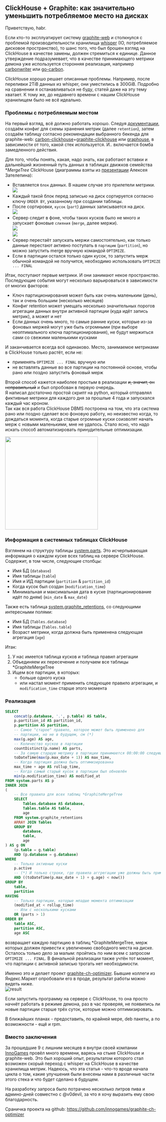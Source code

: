 ## ClickHouse + Graphite: как значительно уменьшить потребляемое место на дисках

Приветствую, habr.

Если кто-то эксплуатирует систему [graphite-web](https://github.com/graphite-project/graphite-web) и столкнулся с проблемой производительности хранилища [whisper](https://github.com/graphite-project/whisper) (IO, потребляемое дисковое пространство), то шанс того, что был брошен взгляд на ClickHouse в качестве замены, должен стремиться к единице. Данное утверждение подразумевает, что в качестве принимающего метрики демона уже используется сторонняя реализация, например [carbonwriter](https://github.com/grobian/carbonwriter) или [go-carbon](https://github.com/go-graphite/go-carbon).

ClickHouse хорошо решает описанные проблемы. Например, после переливки 2TiB данных из whisper, они уместились в 300GiB. Подробно на сравнении я останавливаться не буду, статей даже на эту тему хватает. К тому же, до недавнего времени с нашим ClickHouse хранилищем было не всё идеально.
<cut text="Так что же не так?"/>

### Проблемы с потребляемым местом

На первый взгляд, всё должно работать хорошо. Следуя [документации](https://clickhouse.yandex/docs/ru/operations/table_engines/graphitemergetree/#primer-konfiguratsii), создаём конфиг для схемы хранения метрик (далее `retention`), затем создаём таблицу согласно рекомендации выбранного бекенда для graphite-web: [carbon-clickhouse](https://github.com/lomik/carbon-clickhouse)+[graphite-clickhouse](https://github.com/lomik/graphite-clickhouse) или [graphouse](https://github.com/ClickHouse/graphouse), в зависимости от того, какой стек используется. И.. включается бомба замедленного действия.

Для того, чтобы понять, какая, надо знать, как работают вставки и дальнейший жизненный путь данных в таблицах движков семейства \**MergeTree* ClickHouse (диаграммы взяты из [презентации](https://youtu.be/PLMSA_gDdyM) Алексея Зателепина):

* Вставляется `блок` данных. В нашем случае это прилетели метрики.  
![](https://habrastorage.org/webt/sg/w-/j-/sgw-j-iqinterrfern_vltigkzk.png)
* Каждый такой блок перед записью на диск сортируется согласно ключу `ORDER BY`, указанному при создании таблицы.
* После сортировки, `кусок` (`part`) данных записывается на диск.  
![](https://habrastorage.org/webt/pw/jn/i2/pwjni2dacybsmesxpbhsjzcbsnu.png)
* Сервер следит в фоне, чтобы таких кусков было не много и запускает фоновые `слияния` (`merge`, далее мержи).  
![](https://habrastorage.org/webt/bl/jx/ge/bljxge8pm7mw1dknwvqptruwqcu.png)  
![](https://habrastorage.org/webt/le/nx/bk/lenxbkzrtkajgoat-tqdfuqnzkk.png)
* Сервер перестаёт запускать мержи самостоятельно, как только данные перестают активно поступать в `партицию` (`partition`), но можно запустить merge вручную командой `OPTIMIZE`.
* Если в партиции остался только один кусок, то запустить мерж обычной командой не получится, необходимо использовать `OPTIMIZE ... FINAL`

Итак, поступают первые метрики. И они занимают некое пространство. Последующие события могут несколько варьироваться в зависимости от многих факторов:

* Ключ партиционирования может быть как очень маленьким (день), так и очень большим (несколько месяцев)
* Конфиг retention может умещать несколько значительных порогов агрегации данных внутри активной партиции (куда идёт запись метрик), а может и нет
* Если данных очень много, то самые ранние куски, которые из-за фоновых мержей могут уже быть огромными (при выборе неоптимального ключа партиционирования), не будут мержиться сами со свежими маленькими кусками

И заканчивается всегда всё одинаково. Место, занимаемое метриками в ClickHouse только растёт, если не:

* применять `OPTIMIZE ... FINAL` вручную или
* не вставлять данные во все партиции на постоянной основе, чтобы рано или поздно запустить фоновый мерж

Второй способ кажется наиболее простым в реализации ~~и, значит, он неправильный~~ и был опробован в первую очередь.  
Я написал достаточно простой скрипт на python, который отправлял фиктивные метрики для каждого дня за прошлые 4 года и запускался каждый час кроном.  
Так как вся работа ClickHouse DBMS построена на том, что эта система рано или поздно сделает всю фоновую работу, но неизвестно когда, то дождаться момента, когда старые огромные куски соизволят начать мерж с новыми маленькими, мне не удалось. Стало ясно, что надо искать способ автоматизировать принудительные оптимизации.

<img src="https://habrastorage.org/webt/ph/p0/1q/php01q8tw0cn8r5hxyr44dvc6hk.png" width="300">

### Информация в системных таблицах ClickHouse

Взглянем на структуру таблицы [system.parts](https://clickhouse.yandex/docs/ru/operations/system_tables/#system_tables-parts). Это исчерпывающая информация о каждом куске всех таблиц на сервере ClickHouse. Содержит, в том числе, следующие столбцы:

* Имя БД (`database`)
* Имя таблицы (`table`)
* Имя и ИД партиции (`partition` & `partition_id`)
* Когда кусок был создан (`modification_time`)
* Минимальная и максимальная дата в куске (партиционирование идёт по дням) (`min_date` & `max_date`)

Также есть таблица [system.graphite_retentions](https://clickhouse.yandex/docs/ru/operations/system_tables/#system-graphite-retentions), со следующими интересными полями:

* Имя БД (`Tables.database`)
* Имя таблицы (`Tables.table`)
* Возраст метрики, когда должна быть применена следующая агрегация (`age`)


Итак:

1. У нас имеется таблица кусков и таблица правил агрегации
1. Объединяем их пересечение и получаем все таблицы \*GraphiteMergeTree
1. Ищем все партиции, в которых:
    - больше одного куска
    - или настал момент применить следующее правило агрегации, и `modification_time` старше этого момента

### Реализация

<spoiler title="Данный запрос">

```sql
SELECT
    concat(p.database, '.', p.table) AS table,
    p.partition_id AS partition_id,
    p.partition AS partition,
    -- Самое "старое" правило, которое может быть применено для
    -- партиции, но не в будущем, см (*)
    max(g.age) AS age,
    -- Количество кусков в партиции
    countDistinct(p.name) AS parts,
    -- За самую старшую метрику в партиции принимается 00:00:00 следующего дня
    toDateTime(max(p.max_date + 1)) AS max_time,
    -- Когда партиция должна быть оптимизированна
    max_time + age AS rollup_time,
    -- Когда самый старый кусок в партиции был обновлён
    min(p.modification_time) AS modified_at
FROM system.parts AS p
INNER JOIN
(
    -- Все правила для всех таблиц *GraphiteMergeTree
    SELECT
        Tables.database AS database,
        Tables.table AS table,
        age
    FROM system.graphite_retentions
    ARRAY JOIN Tables
    GROUP BY
        database,
        table,
        age
) AS g ON
    (p.table = g.table)
    AND (p.database = g.database)
WHERE
    -- Только активные куски
    p.active
    -- (*) И только строки, где правила аггрегации уже должны быть применены
    AND ((toDateTime(p.max_date + 1) + g.age) < now())
GROUP BY
    table,
    partition
HAVING
    -- Только партиции, которые младше момента оптимизации
    (modified_at < rollup_time)
    -- Или с несколькими кусками
    OR (parts > 1)
ORDER BY
    table ASC,
    partition ASC,
    age ASC
```

</spoiler>

возвращает каждую партицию в таблиц \*GraphiteMergeTree, мерж которых должен привести к увеличению свободного места на диске. Осталось только дело за малым: пройтись по ним всем с запросом `OPTIMIZE ... FINAL`. В финальной реализации также учтён тот момент, что партиции с активной записью трогать нет необходимости.

Именно это и делает проект [graphite-ch-optimizer](https://github.com/innogames/graphite-ch-optimizer). Бывшие коллеги из Яндекс.Маркет опробовали его в проде, результат работы можно видеть ниже.  
![result](https://habrastorage.org/webt/23/wv/mw/23wvmwkqw9ckohfvfqfshwhbqmu.jpeg)

Если запустить программу на сервере с ClickHouse, то она просто начнёт работать в режиме демона, раз в час проверяя, не появились ли новые партиции старше трёх суток, которые можно оптимизировать.

В ближайших планах - предоставить, по крайней мере, deb пакеты, а по возможности - ещё и rpm.

### Вместо заключения

За прошедшие 9 с лишним месяцев я внутри своей компании [InnoGames](https://www.innogames.com/ru/) провёл много времени, варясь на стыке ClickHouse и graphite-web. Это был хороший опыт, результатом которого стал возможен скорый переход с whisper на ClickHouse в качестве хранилища метрик. Надеюсь, что эта статья - что-то вроде начала цикла о том, какие улучшения были внесены нами в различные части этого стека и что будет сделано в будущем.

На разработку запроса было потрачено несколько литров пива и админо-дней совместно с @v0devil, за что я хочу выразить ему свою благодарность.

Сраничка проекта на github: https://github.com/innogames/graphite-ch-optimizer
